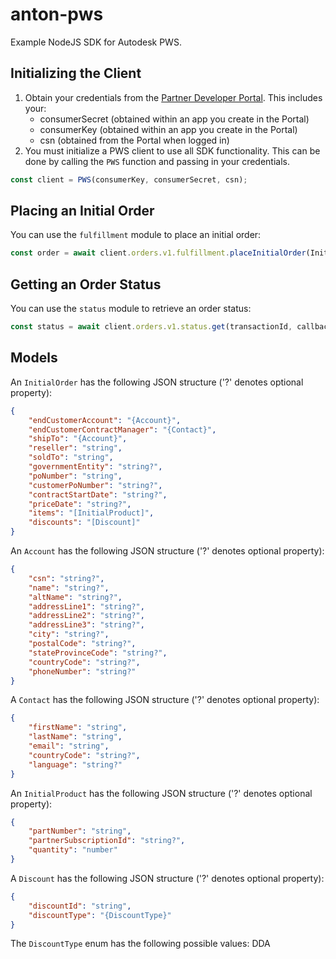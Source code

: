 # anton-pws
Example NodeJS SDK for Autodesk PWS.

## Initializing the Client
1. Obtain your credentials from the [Partner Developer Portal](https://partner.developer.autodesk.com). This includes your:
    - consumerSecret (obtained within an app you create in the Portal)
    - consumerKey (obtained within an app you create in the Portal)
    - csn (obtained from the Portal when logged in)
2. You must initialize a PWS client to use all SDK functionality. This can be done by calling the `PWS` function and passing in your credentials.

```js
const client = PWS(consumerKey, consumerSecret, csn);
```

## Placing an Initial Order
You can use the `fulfillment` module to place an initial order:

```js
const order = await client.orders.v1.fulfillment.placeInitialOrder(InitialOrder, callbackUrl, environmentUrl);
```

## Getting an Order Status
You can use the `status` module to retrieve an order status:

```js
const status = await client.orders.v1.status.get(transactionId, callbackUrl, environmentUrl);
```

## Models

An `InitialOrder` has the following JSON structure ('?' denotes optional property):

```json
{
    "endCustomerAccount": "{Account}",
    "endCustomerContractManager": "{Contact}",
    "shipTo": "{Account}",
    "reseller": "string",
    "soldTo": "string",
    "governmentEntity": "string?",
    "poNumber": "string",
    "customerPoNumber": "string?",
    "contractStartDate": "string?",
    "priceDate": "string?",
    "items": "[InitialProduct]",
    "discounts": "[Discount]"
}
```

An `Account` has the following JSON structure ('?' denotes optional property):

```json
{
    "csn": "string?",
    "name": "string?",
    "altName": "string?",
    "addressLine1": "string?",
    "addressLine2": "string?",
    "addressLine3": "string?",
    "city": "string?",
    "postalCode": "string?",
    "stateProvinceCode": "string?",
    "countryCode": "string?",
    "phoneNumber": "string?"
}
```

A `Contact` has the following JSON structure ('?' denotes optional property):

```json
{
    "firstName": "string",
    "lastName": "string",
    "email": "string",
    "countryCode": "string?",
    "language": "string?"
}
```

An `InitialProduct` has the following JSON structure ('?' denotes optional property):

```json
{
    "partNumber": "string",
    "partnerSubscriptionId": "string?",
    "quantity": "number"
}
```

A `Discount` has the following JSON structure ('?' denotes optional property):

```json
{
    "discountId": "string",
    "discountType": "{DiscountType}"
}
```

The `DiscountType` enum has the following possible values: DDA